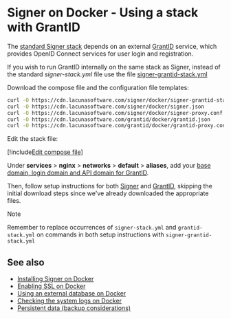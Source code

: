 ﻿# Signer on Docker - Using a stack with GrantID

The [standard Signer stack](https://cdn.lacunasoftware.com/signer/docker/signer-stack.yml) depends on an external [GrantID](../../../grant-id/index.md) service,
which provides OpenID Connect services for user login and registration.

If you wish to run GrantID internally on the same stack as Signer, instead of the standard *signer-stack.yml* file use the file
[signer-grantid-stack.yml](https://cdn.lacunasoftware.com/signer/docker/signer-grantid-stack.yml)

Download the compose file and the configuration file templates:

```sh
curl -O https://cdn.lacunasoftware.com/signer/docker/signer-grantid-stack.yml
curl -O https://cdn.lacunasoftware.com/signer/docker/signer.json
curl -O https://cdn.lacunasoftware.com/signer/docker/signer-proxy.conf
curl -O https://cdn.lacunasoftware.com/grantid/docker/grantid.json
curl -O https://cdn.lacunasoftware.com/grantid/docker/grantid-proxy.conf
```

Edit the stack file:

[!include[Edit compose file](../../../../../../includes/signer/docker/edit-compose-grantid.md)]

Under **services** &gt; **nginx** &gt; **networks** &gt; **default** &gt; **aliases**, add your
[base domain, login domain and API domain for GrantID](../../../../grant-id/on-premises/index.md#planning).

Then, follow setup instructions for both [Signer](../index.md) and [GrantID](../../../../grant-id/on-premises/docker/index.md), skipping
the initial download steps since we've already downloaded the appropriate files.

> [!NOTE]
> Remember to replace occurrences of `signer-stack.yml` and `grantid-stack.yml` on commands in both setup instructions with `signer-grantid-stack.yml`

## See also

* [Installing Signer on Docker](index.md)
* [Enabling SSL on Docker](enable-ssl.md)
* [Using an external database on Docker](external-db.md)
* [Checking the system logs on Docker](check-logs.md)
* [Persistent data (backup considerations)](persistent-data.md)
